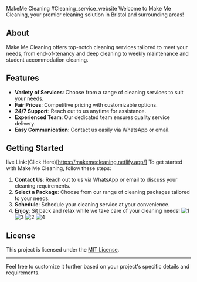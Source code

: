 MakeMe Cleaning
#Cleaning_service_website
Welcome to Make Me Cleaning, your premier cleaning solution in Bristol and surrounding areas!

## About

Make Me Cleaning offers top-notch cleaning services tailored to meet your needs, from end-of-tenancy and deep cleaning to weekly maintenance and student accommodation cleaning.

## Features

- **Variety of Services**: Choose from a range of cleaning services to suit your needs.
- **Fair Prices**: Competitive pricing with customizable options.
- **24/7 Support**: Reach out to us anytime for assistance.
- **Experienced Team**: Our dedicated team ensures quality service delivery.
- **Easy Communication**: Contact us easily via WhatsApp or email.

## Getting Started
live Link:(Click Here)[https://makemecleaning.netlify.app/]
To get started with Make Me Cleaning, follow these steps:

1. **Contact Us**: Reach out to us via WhatsApp or email to discuss your cleaning requirements.
2. **Select a Package**: Choose from our range of cleaning packages tailored to your needs.
3. **Schedule**: Schedule your cleaning service at your convenience.
4. **Enjoy**: Sit back and relax while we take care of your cleaning needs!
![1](https://github.com/FarAwayFromLife/MakeMeCleaning/assets/124482863/7f75702b-4a23-4d33-a482-83e8f0724d2b)
![3](https://github.com/FarAwayFromLife/MakeMeCleaning/assets/124482863/3949774b-d547-4dac-bce1-b8629c72f447)
![2](https://github.com/FarAwayFromLife/MakeMeCleaning/assets/124482863/e2deea30-cd15-41ad-b8ed-0b0bdc7eab73)
![4](https://github.com/FarAwayFromLife/MakeMeCleaning/assets/124482863/6be12c17-41c5-4a28-b21d-3a5cf3c8100d)


## License

This project is licensed under the [MIT License](LICENSE).

---

Feel free to customize it further based on your project's specific details and requirements.
